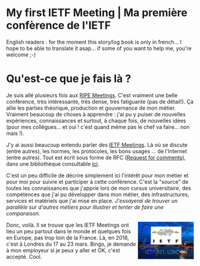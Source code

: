 # My first IETF Meeting | Ma première confèrence de l'IETF

English readers : for the moment this story/log book is only in french... I hope to be able to translate it asap... if some of you want to help me, you're welcome ;-)


# Qu'est-ce que je fais là ?
Je suis allé plusieurs fois aux [RIPE Meetings](https://www.ripe.net/participate/meetings). C'est vraiment une belle confèrence, très intéressante, très dense, très fatiguante (pas de détail!). Ça allie les parties théorique, production et gouvernance de mon métier. Vraiment beaucoup de choses à apprendre : j'ai pu y puiser de nouvelles expériences, connaissances et surtout, à chaque fois, de nouvelles idées (pour mes collègues... et oui ! c'est quand même pas le chef va faire... non mais !).

J'y ai aussi beaucoup entendu parler des [IETF Meetings](https://www.ietf.org/how/meetings/upcoming/). Là où se discute (entre autres), les normes, les protocoles, les bons usages ... de l'Internet (entre autres). Tout est écrit sous forme de RFC ([Request for comments](https://fr.wikipedia.org/wiki/Request_for_comments)), dans une bibliothèque consultable [ici](https://www.rfc-editor.org/).

C'est un peu difficile de décrire simplement ici l'intérêt pour mon métier et pour moi pour suivre et participer à cette conférence. C'est la "source" de toutes les connaissances que j'apprie lors de mon cursus universitaire, des compétences que j'ai pu développer dans mon métier, des infrastructures, services et matériels que j'ai mise en place. *J'essayerai de trouver un parallèle sur d'autres métiers pour illustrer et tenter de faire une comparaison.*

<img src="ietf2018london.png" style="float: right; width: 150px;"/>
Donc, voilà. Il se trouve que les IETF Meetings ont lieu un peu partout dans le monde et quelques fois en Europe, pas trop loin de la France. Là, en 2018, c'est à Londres du 17 au 23 mars. Bingo, je demande à mon employeur si je peux y aller et OK, c'est accepté. Cool.
